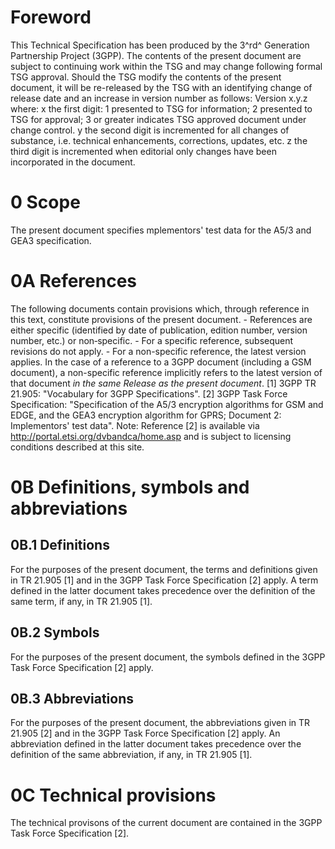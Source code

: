 # Foreword
This Technical Specification has been produced by the 3^rd^ Generation
Partnership Project (3GPP).
The contents of the present document are subject to continuing work within the
TSG and may change following formal TSG approval. Should the TSG modify the
contents of the present document, it will be re-released by the TSG with an
identifying change of release date and an increase in version number as
follows:
Version x.y.z
where:
x the first digit:
1 presented to TSG for information;
2 presented to TSG for approval;
3 or greater indicates TSG approved document under change control.
y the second digit is incremented for all changes of substance, i.e. technical
enhancements, corrections, updates, etc.
z the third digit is incremented when editorial only changes have been
incorporated in the document.
# 0 Scope
The present document specifies mplementors\' test data for the A5/3 and GEA3
specification.
# 0A References
The following documents contain provisions which, through reference in this
text, constitute provisions of the present document.
\- References are either specific (identified by date of publication, edition
number, version number, etc.) or non‑specific.
\- For a specific reference, subsequent revisions do not apply.
\- For a non-specific reference, the latest version applies. In the case of a
reference to a 3GPP document (including a GSM document), a non-specific
reference implicitly refers to the latest version of that document _in the
same Release as the present document_.
[1] 3GPP TR 21.905: \"Vocabulary for 3GPP Specifications\".
[2] 3GPP Task Force Specification: \"Specification of the A5/3 encryption
algorithms for GSM and EDGE, and the GEA3 encryption algorithm for GPRS;
Document 2: Implementors\' test data\".
Note: Reference [2] is available via http://portal.etsi.org/dvbandca/home.asp
and is subject to licensing conditions described at this site.
# 0B Definitions, symbols and abbreviations
## 0B.1 Definitions
For the purposes of the present document, the terms and definitions given in
TR 21.905 [1] and in the 3GPP Task Force Specification [2] apply. A term
defined in the latter document takes precedence over the definition of the
same term, if any, in TR 21.905 [1].
## 0B.2 Symbols
For the purposes of the present document, the symbols defined in the 3GPP Task
Force Specification [2] apply.
## 0B.3 Abbreviations
For the purposes of the present document, the abbreviations given in TR 21.905
[2] and in the 3GPP Task Force Specification [2] apply. An abbreviation
defined in the latter document takes precedence over the definition of the
same abbreviation, if any, in TR 21.905 [1].
# 0C Technical provisions
The technical provisons of the current document are contained in the 3GPP Task
Force Specification [2].
#